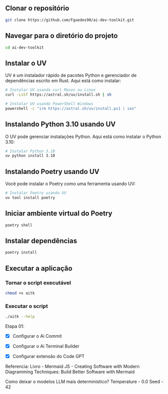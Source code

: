 ## Clonar o repositório

```bash
git clone https://github.com/Fguedes90/ai-dev-toolkit.git
```

## Navegar para o diretório do projeto

```bash
cd ai-dev-toolkit
```

## Instalar o UV

UV é um instalador rápido de pacotes Python e gerenciador de dependências escrito em Rust. Aqui está como instalar:

```bash
# Instalar UV usando curl Macos ou Linux
curl -LsSf https://astral.sh/uv/install.sh | sh
```


```bash
# Instalar UV usando PowerShell Windows
powershell -c "irm https://astral.sh/uv/install.ps1 | iex"
```

## Instalando Python 3.10 usando UV

O UV pode gerenciar instalações Python. Aqui está como instalar o Python 3.10:

```bash
# Instalar Python 3.10
uv python install 3.10
```

## Instalando Poetry usando UV

Você pode instalar o Poetry como uma ferramenta usando UV:

```bash
# Instalar Poetry usando UV
uv tool install poetry
```

## Iniciar ambiente virtual do Poetry

```bash
poetry shell
```

## Instalar dependências

```bash
poetry install
```

## Executar a aplicação

### Tornar o script executável

```bash
chmod +x aitk
```

### Executar o script

```bash
./aitk --help
```

Etapa 01:
 - [x] Configurar o Ai Commit 
 - [x] Configurar o Ai Terminal Builder
 - [x] Configurar extensão do Code GPT	


Referencia:
Livro - Mermaid JS - Creating Software with Modern Diagramming Techniques: Build Better Software with Mermaid

Como deixar o modelos LLM mais deterministico?
Temperature - 0.0
Seed - 42